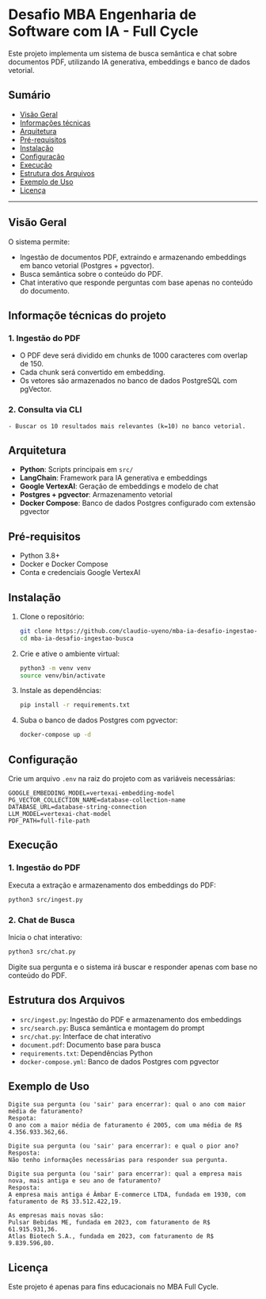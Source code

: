 
# Desafio MBA Engenharia de Software com IA - Full Cycle

Este projeto implementa um sistema de busca semântica e chat sobre documentos PDF, utilizando IA generativa, embeddings e banco de dados vetorial.

## Sumário

- [Visão Geral](#visão-geral)
- [Informações técnicas](#informações-técnicas-do-projeto)
- [Arquitetura](#arquitetura)
- [Pré-requisitos](#pré-requisitos)
- [Instalação](#instalação)
- [Configuração](#configuração)
- [Execução](#execução)
- [Estrutura dos Arquivos](#estrutura-dos-arquivos)
- [Exemplo de Uso](#exemplo-de-uso)
- [Licença](#licença)

---

## Visão Geral

O sistema permite:
- Ingestão de documentos PDF, extraindo e armazenando embeddings em banco vetorial (Postgres + pgvector).
- Busca semântica sobre o conteúdo do PDF.
- Chat interativo que responde perguntas com base apenas no conteúdo do documento.

## Informaçõe técnicas do projeto

### 1. Ingestão do PDF
- O PDF deve será dividido em chunks de 1000 caracteres com overlap de 150.
- Cada chunk será convertido em embedding.
- Os vetores são armazenados no banco de dados PostgreSQL com pgVector.

### 2. Consulta via CLI
    - Buscar os 10 resultados mais relevantes (k=10) no banco vetorial.

## Arquitetura

- **Python**: Scripts principais em `src/`
- **LangChain**: Framework para IA generativa e embeddings
- **Google VertexAI**: Geração de embeddings e modelo de chat
- **Postgres + pgvector**: Armazenamento vetorial
- **Docker Compose**: Banco de dados Postgres configurado com extensão pgvector

## Pré-requisitos

- Python 3.8+
- Docker e Docker Compose
- Conta e credenciais Google VertexAI

## Instalação

1. Clone o repositório:
	```bash
	git clone https://github.com/claudio-uyeno/mba-ia-desafio-ingestao-busca.git
	cd mba-ia-desafio-ingestao-busca
	```

2. Crie e ative o ambiente virtual:
	```bash
	python3 -m venv venv
	source venv/bin/activate
	```

3. Instale as dependências:
	```bash
	pip install -r requirements.txt
	```

4. Suba o banco de dados Postgres com pgvector:
	```bash
	docker-compose up -d
	```

## Configuração

Crie um arquivo `.env` na raiz do projeto com as variáveis necessárias:

```env
GOOGLE_EMBEDDING_MODEL=vertexai-embedding-model
PG_VECTOR_COLLECTION_NAME=database-collection-name
DATABASE_URL=database-string-connection
LLM_MODEL=vertexai-chat-model
PDF_PATH=full-file-path
```

## Execução

### 1. Ingestão do PDF

Executa a extração e armazenamento dos embeddings do PDF:

```bash
python3 src/ingest.py
```

### 2. Chat de Busca

Inicia o chat interativo:

```bash
python3 src/chat.py
```

Digite sua pergunta e o sistema irá buscar e responder apenas com base no conteúdo do PDF.

## Estrutura dos Arquivos

- `src/ingest.py`: Ingestão do PDF e armazenamento dos embeddings
- `src/search.py`: Busca semântica e montagem do prompt
- `src/chat.py`: Interface de chat interativo
- `document.pdf`: Documento base para busca
- `requirements.txt`: Dependências Python
- `docker-compose.yml`: Banco de dados Postgres com pgvector

## Exemplo de Uso

```
Digite sua pergunta (ou 'sair' para encerrar): qual o ano com maior média de faturamento?
Respota: 
O ano com a maior média de faturamento é 2005, com uma média de R$ 4.356.933.362,66.

Digite sua pergunta (ou 'sair' para encerrar): e qual o pior ano?
Resposta: 
Não tenho informações necessárias para responder sua pergunta.

Digite sua pergunta (ou 'sair' para encerrar): qual a empresa mais nova, mais antiga e seu ano de faturamento?
Resposta:
A empresa mais antiga é Âmbar E-commerce LTDA, fundada em 1930, com faturamento de R$ 33.512.422,19.

As empresas mais novas são:
Pulsar Bebidas ME, fundada em 2023, com faturamento de R$ 61.915.931,36.
Atlas Biotech S.A., fundada em 2023, com faturamento de R$ 9.839.596,80.
```

## Licença

Este projeto é apenas para fins educacionais no MBA Full Cycle.